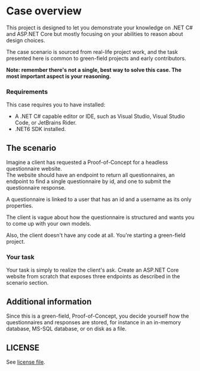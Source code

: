 # Case overview
This project is designed to let you demonstrate your knowledge on .NET C# and ASP.NET Core but mostly focusing on your abilities to reason about design choices.

The case scenario is sourced from real-life project work, and the task presented here is common to green-field projects
and early contributors.

**Note: remember there's not a single, best way to solve this case. The most important aspect is your reasoning.**

### Requirements
This case requires you to have installed:

- A .NET C# capable editor or IDE, such as Visual Studio, Visual Studio Code, or JetBrains Rider.
- .NET6 SDK installed.

## The scenario
Imagine a client has requested a Proof-of-Concept for a headless questionnaire website.  
The website should have an endpoint to return all questionnaires, an endpoint to find a single questionnaire by id, and one to submit the questionnaire response.

A questionnaire is linked to a user that has an id and a username as its only properties.

The client is vague about how the questionnaire is structured and wants you to come up with your own models.

Also, the client doesn't have any code at all. You're starting a green-field project.

### Your task
Your task is simply to realize the client's ask. Create an ASP.NET Core website from scratch that exposes three endpoints as described in the scenario section.


## Additional information
Since this is a green-field, Proof-of-Concept, you decide yourself how the questionnaires and responses are stored, for instance in an in-memory database, MS-SQL database, or on disk as a file.

## LICENSE
See [license file](LICENSE).